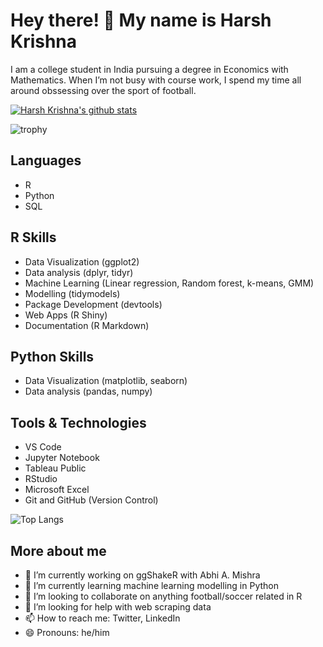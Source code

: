 # Hey there! 👋 My name is Harsh Krishna

I am a college student in India pursuing a degree in Economics with Mathematics. When I’m not busy with course work, I spend my time all around obssessing over the sport of football.

[![Harsh Krishna's github stats](https://github-readme-stats.vercel.app/api?username=harshkrishna17&show_icons=true&hide_border=true&show_icons=true&theme=monokai&layout=compact)](https://github.com/harshkrishna17/) 

![trophy](https://github-profile-trophy.vercel.app/?username=harshkrishna17&theme=onedark)

## Languages

- R
- Python
- SQL

## R Skills

- Data Visualization (ggplot2)
- Data analysis (dplyr, tidyr)
- Machine Learning (Linear regression, Random forest, k-means, GMM)
- Modelling (tidymodels)
- Package Development (devtools)
- Web Apps (R Shiny)
- Documentation (R Markdown)

## Python Skills

- Data Visualization (matplotlib, seaborn)
- Data analysis (pandas, numpy)
  
## Tools & Technologies

- VS Code
- Jupyter Notebook
- Tableau Public
- RStudio
- Microsoft Excel
- Git and GitHub (Version Control)

![Top Langs](https://github-readme-stats.vercel.app/api/top-langs/?username=harshkrishna17&layout=compact&icon_color=805AD5&text_color=718096&bg_color=ffffff00&hide_border=true&langs_count=8&hide=Hack,Makefile)

## More about me

- 🔭 I’m currently working on ggShakeR with Abhi A. Mishra
- 🌱 I’m currently learning machine learning modelling in Python
- 👯 I’m looking to collaborate on anything football/soccer related in R
- 🤔 I’m looking for help with web scraping data
- 📫 How to reach me: Twitter, LinkedIn
- 😄 Pronouns: he/him
